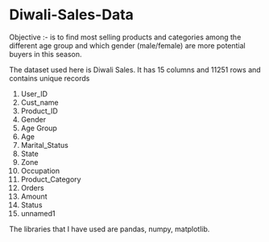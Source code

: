 # Diwali-Sales-Data

Objective :- is to find most selling products and categories among the different age group and which gender (male/female) are more potential buyers in this season.

The dataset used here is Diwali Sales. It has 15 columns and 11251 rows and contains unique records
1. User_ID
2. Cust_name
3. Product_ID
4. Gender
5. Age Group
6. Age
7. Marital_Status
8. State
9. Zone
10. Occupation
11. Product_Category
12. Orders
13. Amount
14. Status
15. unnamed1

The libraries that I have used are pandas, numpy, matplotlib. 
